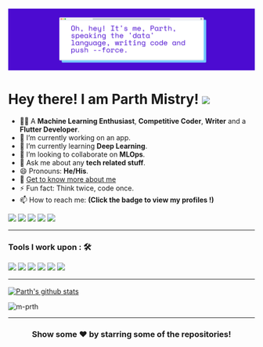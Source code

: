 ![Alt Text](cover.png)
# Hey there! I am Parth Mistry!  <img src="https://github.com/TheDudeThatCode/TheDudeThatCode/blob/master/Assets/Hi.gif" width="40px">
- 👨‍💻  A **Machine Learning Enthusiast**, **Competitive Coder**, **Writer** and a **Flutter Developer**.
- 🔭 I’m currently working on an app.
- 🌱 I’m currently learning **Deep Learning**.
- 👯 I’m looking to collaborate on **MLOps**.
- 💬 Ask me about any **tech related stuff**.
- 😄 Pronouns: **He/His**.
- 📄 [Get to know more about me](https://m-prth.github.io/)
- ⚡ Fun fact: Think twice, code once.
- 📫 How to reach me: <strong>(Click the badge to view my profiles !)</strong>  

<a href="mailto:imparthmistry@gmail.com" target="_blank" rel="nofollow me"><img src="https://img.shields.io/badge/imparthmistry-%23D14836.svg?&style=for-the-badge&logo=gmail&logoColor=white" href="mailto:imparthmistry@gmail.com"></a> <a href="https://twitter.com/m_prth" target="_blank" rel="nofollow me"><img src="https://img.shields.io/badge/m__prth-%230077B5.svg?&style=for-the-badge&logo=twitter&logoColor=white" ></a> <a  href="https://www.instagram.com/m_prth/" target="_blank" rel="nofollow me"><img src="https://img.shields.io/badge/@m__prth_-%23E4405F.svg?&style=for-the-badge&logo=instagram&logoColor=white"></a> <a href="https://www.linkedin.com/in/m-prth/" target="_blank" rel="nofollow me"><img src="https://img.shields.io/badge/m--prth-%230077B5.svg?&style=for-the-badge&logo=linkedin&logoColor=white" ></a> <a  href="https://medium.com/@m_prth" target="_blank" rel="nofollow me"> <img src="https://img.shields.io/badge/@m__prth-%2312100E.svg?&style=for-the-badge&logo=medium&logoColor=white"></a> 
      

---
### Tools I work upon : 🛠 
<img src="https://img.shields.io/badge/python%20-%2320232a.svg?&style=for-the-badge&logo=python&logoColor=informational"> <img src="https://img.shields.io/badge/tensorflow%20-%2320232a.svg?&style=for-the-badge&logo=tensorflow&logoColor=orange"> <img src="https://img.shields.io/badge/flask%20-%2320232a.svg?&style=for-the-badge&logo=flask&logoColor=white"> <img src="https://img.shields.io/badge/flutter%20-%2320232a.svg?&style=for-the-badge&logo=flutter&logoColor=rgb(44,183,246)"> <img src="https://img.shields.io/badge/dart%20-%2320232a.svg?&style=for-the-badge&logo=dart&logoColor=rgb(44,183,246)"> <img src="https://img.shields.io/badge/javascript%20-%2320232a.svg?&style=for-the-badge&logo=javascript&logoColor=%23F7DF1E">  

---
<a href="https://github.com/m-prth">
 <img align="center" src="https://github-readme-stats.vercel.app/api?username=m-prth&show_icons=true&theme=radical&line_height=27" alt="Parth's github stats"/>
</a>
<p align="left"> <img src="https://komarev.com/ghpvc/?username=m-prth&label=Views&color=blue&style=plastic" alt="m-prth" /> </p>  

---
<div align="center">

### Show some ❤️ by starring some of the repositories!

</div>
